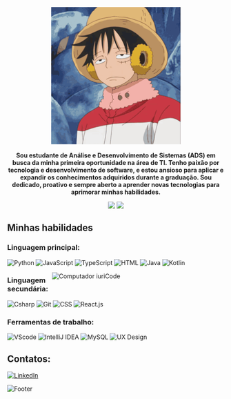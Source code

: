 <div align="center">
    <img src="monkey-d-luffy-luffy.gif" alt="Monkey D Luffy Luffy GIF" width="300" />
</div>
<p align="center">
    <strong>Sou estudante de Análise e Desenvolvimento de Sistemas (ADS) em busca da minha primeira oportunidade na área de TI. Tenho paixão por tecnologia e desenvolvimento de software, e estou ansioso para aplicar e expandir os conhecimentos adquiridos durante a graduação. Sou dedicado, proativo e sempre aberto a aprender novas tecnologias para aprimorar minhas habilidades.</strong>
</p>



<div align="center">
    <img width="55%" src="https://github-readme-streak-stats.herokuapp.com?user=MateusNDJ&theme=radical&mode=weekly" />
    <img width="40%" src="https://github-readme-stats-git-main-rafaelalexandrino.vercel.app/api/top-langs/?username=&show_icons=true&theme=radical&layout=compact" />
</div>

## Minhas habilidades

### Linguagem principal:

![Python](https://img.shields.io/badge/Python-14354C?style=for-the-badge&logo=python&logoColor=white)
![JavaScript](https://img.shields.io/badge/JavaScript-F7DF1E?style=for-the-badge&logo=javascript&logoColor=black)
![TypeScript](https://img.shields.io/badge/TypeScript-007ACC?style=for-the-badge&logo=typescript&logoColor=white)
![HTML](https://img.shields.io/badge/HTML5-E34F26?style=for-the-badge&logo=html5&logoColor=white)
![Java](https://img.shields.io/badge/Java-ED8B00?style=for-the-badge&logo=java&logoColor=white)
![Kotlin](https://img.shields.io/badge/Kotlin-0095D5?style=for-the-badge&logo=kotlin&logoColor=white)

<img src="https://raw.githubusercontent.com/MicaelliMedeiros/micaellimedeiros/master/image/computer-illustration.png" min-width="400px" max-width="400px" width="400px" align="right" alt="Computador iuriCode">

### Linguagem secundária:

![Csharp](https://img.shields.io/badge/C%23-239120?style=for-the-badge&logo=c-sharp&logoColor=white)
![Git](https://img.shields.io/badge/GIT-E44C30?style=for-the-badge&logo=git&logoColor=white)
![CSS](https://img.shields.io/badge/CSS3-1572B6?style=for-the-badge&logo=css3&logoColor=white)
![React.js](https://img.shields.io/badge/React-20232A?style=for-the-badge&logo=react&logoColor=61DAFB)

### Ferramentas de trabalho:

![VScode](https://img.shields.io/badge/vscode-4285F4?style=for-the-badge&logo=vscode&logoColor=white)
![IntelliJ IDEA](https://img.shields.io/badge/IntelliJ%20IDEA-000000?style=for-the-badge&logo=intellij-idea&logoColor=white)
![MySQL](https://img.shields.io/badge/MySQL-4479A1?style=for-the-badge&logo=mysql&logoColor=white)
![UX Design](https://img.shields.io/badge/UX%20Design-5B8C5A?style=for-the-badge&logoColor=white)

## Contatos:

[![LinkedIn](https://img.shields.io/badge/-LinkedIn-%230077B5?style=for-the-badge&logo=linkedin&logoColor=white)](https://www.linkedin.com/in/mateusndj)

![Footer](https://capsule-render.vercel.app/api?type=waving&color=8F0D87&height=120&section=footer)
